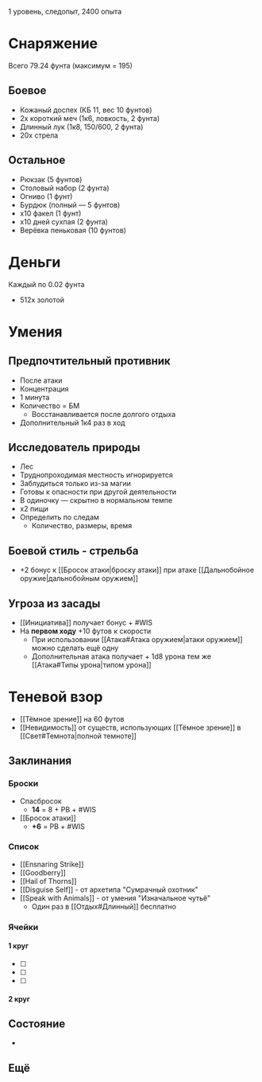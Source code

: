 
1 уровень, следопыт, 2400 опыта
# Снаряжение
Всего 79.24 фунта (максимум = 195)
## Боевое
* Кожаный доспех (КБ 11, вес 10 фунтов)
* 2х короткий меч (1к6, ловкость, 2 фунта)
* Длинный лук (1к8, 150/600, 2 фунта)
* 20х стрела

## Остальное
* Рюкзак (5 фунтов)
* Столовый набор (2 фунта)
* Огниво (1 фунт)
* Бурдюк (полный — 5 фунтов)
* х10 факел (1 фунт)
* х10 дней сухпая (2 фунта)
* Верёвка пеньковая (10 фунтов)

# Деньги
Каждый по 0.02 фунта
* 512х золотой

# Умения
## Предпочтительный противник

* После атаки
* Концентрация
* 1 минута
* Количество = БМ
    * Восстанавливается после долгого отдыха
* Дополнительный 1к4 раз в ход

## Исследователь природы
* Лес 
* Труднопроходимая местность игнорируется
* Заблудиться только из-за магии
* Готовы к опасности при другой деятельности
* В одиночку — скрытно в нормальном темпе
* х2 пищи
* Определить по следам
  * Количество, размеры, время

## Боевой стиль - стрельба
* +2 бонус к [[Бросок атаки|броску атаки]] при атаке [[Дальнобойное оружие|дальнобойным оружием]]

## Угроза из засады
* [[Инициатива]] получает бонус + #WIS 
* На **первом ходу** +10 футов к скорости
	* При использовании [[Атака#Атака оружием|атаки оружием]] можно сделать ещё одну
	* Дополнительная атака получает + 1d8 урона тем же [[Атака#Типы урона|типом урона]]

# Теневой взор
* [[Тёмное зрение]] на 60 футов
* [[Невидимость]] от существ, использующих [[Тёмное зрение]] в [[Свет#Темнота|полной темноте]]

## Заклинания

### Броски

* Спасбросок
	* **14** = 8 + PB + #WIS 
* [[Бросок атаки]]
	* **+6** = PB + #WIS 

### Список
* [[Ensnaring Strike]]
* [[Goodberry]]
* [[Hail of Thorns]]
* [[Disguise Self]] - от архетипа "Сумрачный охотник"
* [[Speak with Animals]] - от умения "Изначальное чутьё"
	* Один раз в [[Отдых#Длинный]] бесплатно

### Ячейки

#### 1 круг
* [ ] 
* [ ] 
* [ ] 
#### 2 круг

## Состояние
* 

## Ещё